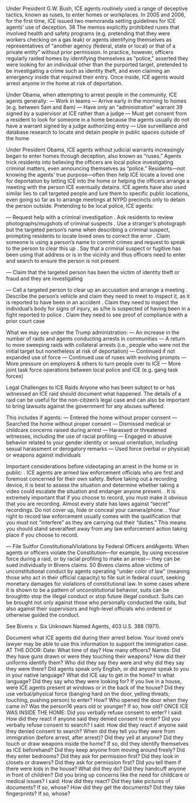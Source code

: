 Under President G.W. Bush, ICE agents routinely used a range
of deceptive tactics, known as ruses, to enter homes or workplaces. In 2005
and 2006, for the first time, ICE issued two memoranda setting guidelines for
ICE agents’ use of deception. 38 The memos explicitly prohibited ruses that
involved health and safety programs (e.g. pretending that they were workers
checking on a gas leak) or agents identifying themselves as representatives
of “another agency (federal, state
or local) or that of a private entity”
without prior permission. In practice,
however, officers regularly raided
homes by identifying themselves as
“police,” asserted they were looking for
an individual other than the purported
target, pretended to be investigating
a crime such as identity theft, and
even claiming an emergency inside
that required their entry. Once inside,
ICE agents would arrest anyone in the
home at risk of deportation. 

Under Obama, when attempting to arrest people in the
community, ICE agents generally:
— Work in teams
— Arrive early in the morning to homes (e.g. between 5am and 8am)
— Have only an “administrative” warrant 39 signed by a supervisor
at ICE rather than a judge
— Must get consent from a resident to look for someone in a home
because the agents usually do not have a warrant signed by a judge
authorizing entry
— Use surveillance and database research to locate and detain people
in public spaces outside of the home

 Under President Obama, ICE agents without judicial warrants
increasingly began to enter homes through deception, also known as “ruses.”
Agents trick residents into believing the officers are local police investigating
criminal matters, even announcing themselves as “police.” Residents—not
knowing the agents’ true purpose—often then help ICE locate a loved one
for deportation by letting ICE into the home or helping the officers arrange
a meeting with the person ICE eventually detains. ICE agents have also used
similar lies to call targeted people and lure them to specific public locations,
even going so far as to arrange meetings at NYPD precincts only to detain
the person outside. Pretending to be local police, ICE agents:

— Request help with a criminal investigation
. Ask residents to review photographs/mugshots of criminal suspects
. Use a stranger’s photograph but the targeted person’s name when
describing a criminal suspect, prompting residents to locate loved
ones to correct the error
. Claim someone is using a person’s name to commit crimes and
request to speak to the person to clear this up
. Say that a criminal suspect or fugitive has been using that address
or is in the vicinity and thus officers need to enter and search to
ensure the person is not present

— Claim that the targeted person has been the victim of identity theft
or fraud and they are investigating

— Call a targeted person to clear up an accusation and arrange a meeting
. Describe the person’s vehicle and claim they need to meet to inspect
it, as it is reported to have been in an accident
. Claim they need to inspect the individual’s body for signs of injury,
as s/he is suspected of having been in a fight reported to police
. Claim they need to see proof of compliance with a prior court case

What we may see under the Trump administration:
— An increase in the number of raids and agents conducting arrests
in communities
— A return to more sweeping raids with collateral arrests
(i.e., people who were not the initial target but nonetheless at risk
of deportation)
— Continued if not expanded use of force
— Continued use of ruses with evolving prompts
— More pressure on employers & others to turn people over to ICE
— More joint task force operations between local police and ICE
(e.g. gang task forces)

Legal Challenges
to ICE Raids
Anyone who has been subject to or has witnessed an ICE raid should
document what happened. The details of a raid can be useful for
the non-citizen’s legal case and can also be important to bring lawsuits
against the government for any abuses suffered.

This includes if agents:
— Entered the home without proper consent
— Searched the home without proper consent
— Dismissed medical or childcare concerns raised during arrest
— Harassed or threatened witnesses, including the use of racial profiling
— Engaged in abusive behavior related to your gender identity or sexual
orientation, including sexual harassment or derogatory remarks
— Used force (verbal or physical) or weapons against individuals

Important considerations before videotaping an arrest
in the home or in public:
. ICE agents are armed law enforcement officials who are first
and foremost concerned for their own safety. Before taking out a
recording device, it is best to assess the situation and determine
whether taking a video could escalate the situation and
endanger anyone present.
. It is extremely important that if you choose to record,
you must make it obvious that you are recording. Almost every
state has laws against “secret” recordings. Do not cover up, hide
or conceal your camera/phone.
. Your right to record law enforcement usually comes with the
qualification that you must not “interfere” as they are carrying out
their “duties.” This means you should stand severalfeet away
from any law enforcement action taking place if you choose
to record.

— File Suitfor ConstitutionalViolations by Federal Officers andAgents:
When agents or officers violate the Constitution—for example, by using
excessive force during a raid, or by racial profiling to make an arrest—
they can be sued individually in Bivens claims. 50 Bivens claims allow
victims of unconstitutional conduct by agents operating “under color
of law” (meaning those who act in their official capacity) to file suit in
federal court, seeking monetary damages for violations of constitutional
law. In some cases where it is shown to be a pattern of unconstitutional
behavior, suits can be broughtto stop the illegal conduct or stop
future illegal conduct. Suits can be brought not only against those who
personally conducted the raids, but also against their supervisors and
high-level officials who ordered or otherwise guided the conduct. 

See Bivens v. Six Unknown
Named Agents, 403 U.S. 388
(1971).

Document what ICE agents did during their arrest below. Your loved one’s lawyer may
be able to use this information to support the immigration case.
AT THE DOOR: Date:  What time of day? 
How many officers?  Names: 
Did they have guns drawn or were they touching their weapons? 
How did their uniforms identify them? 
Who did they say they were and why did they say they were there? 
Did agents speak only English, or did anyone speak to you in your native language? 
What did ICE say to get in the home? In what language? 
Did they say who they were looking for? 
If you live in a house, were ICE agents present at windows or in the back of the house? 
Did they use verbal/physical force (banging hard on the door, yelling threats; touching, pushing person) to
enter? How? 
Who opened the door when they came in? Was the person16 years old or younger? If so, how old? 
ONCE ICE WAS INSIDE THE HOME:
Did you verbally refuse consent to enter? I said: 
How did they react if anyone said they denied consent to enter? 
Did you verbally refuse consent to search? I said: 
How did they react if anyone said they denied consent to search? 
When did they tell you they were from immigration (before arrest, after arrest)? 
Did they yell at anyone? 
Did they touch or draw weapons inside the home? If so, did they identify themselves as ICE beforehand? 
Did they keep anyone from moving around freely? 
Did they enter bedrooms? Did they ask for permission first? 
Did they look in closets or drawers? Did they ask for permission first? 
Did you tell them if there were kids in the house? What did they do? 
Did they handcuff anyone in front of children? 
Did you bring up concerns like the need for childcare or medical issues? I said: 
How did they react? 
Did they take pictures of documents? If so, whose? How did they get the documents? 
Did they take fingerprints? If so, whose? 
